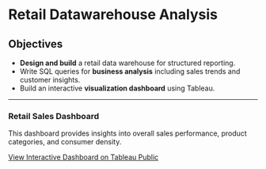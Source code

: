 # Retail Datawarehouse Analysis

## Objectives
- **Design and build** a retail data warehouse for structured reporting.  
- Write SQL queries for **business analysis** including sales trends and customer insights.  
- Build an interactive **visualization dashboard** using Tableau.

---

### Retail Sales Dashboard
This dashboard provides insights into overall sales performance, product categories, and consumer density.  

[View Interactive Dashboard on Tableau Public](https://public.tableau.com/views/RetailDataWarehouseAnalysis/Dashboard1?:language=enUS&:sid=&:redirect=auth&:display_count=n&:origin=viz_share_link)  
